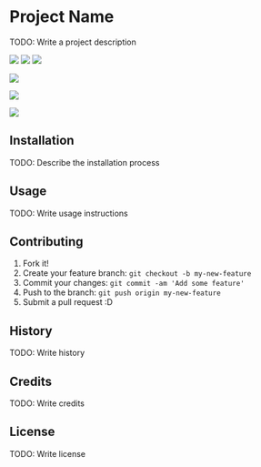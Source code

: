 # Project Name

TODO: Write a project description

![](./resources/RT.gif) ![](./resources/backstep.gif) ![](./resources/OT.gif)

![](./resources/CD.gif)

![](./resources/emery.gif)

![](./resources/argon.gif)

## Installation

TODO: Describe the installation process

## Usage

TODO: Write usage instructions

## Contributing

1. Fork it!
2. Create your feature branch: `git checkout -b my-new-feature`
3. Commit your changes: `git commit -am 'Add some feature'`
4. Push to the branch: `git push origin my-new-feature`
5. Submit a pull request :D

## History

TODO: Write history

## Credits

TODO: Write credits

## License

TODO: Write license
